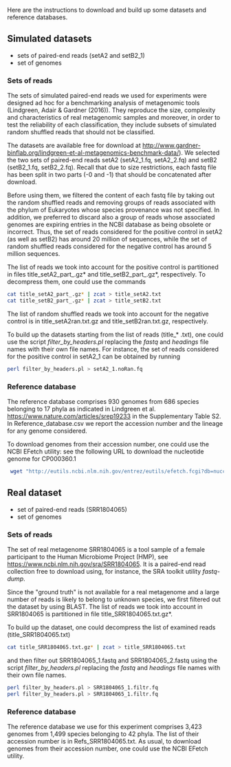 Here are the instructions to download and build up some datasets and reference databases.


## Simulated datasets

* sets of paired-end reads (setA2 and setB2_1)
* set of genomes 

### Sets of reads

The sets of simulated paired-end reads we used for experiments were designed ad hoc for a benchmarking analysis of metagenomic tools (Lindgreen, Adair & Gardner (2016)). They reproduce the size, complexity and characteristics of real metagenomic samples and moreover, in order to test the reliability of each classification, they include subsets of simulated random shuffled reads that should not be classified.

The datasets are available free for download at http://www.gardner-binflab.org/lindgreen-et-al-metagenomics-benchmark-data/). We selected the two sets of paired-end reads setA2 (setA2_1.fq, setA2_2.fq) and setB2 (setB2_1.fq, setB2_2.fq). Recall that due to size restrictions, each fastq file has been split in two parts (-0 and -1) that should be concatenated after download.

Before using them, we filtered the content of each fastq file by taking out the random shuffled reads and removing groups of reads associated with the phylum of Eukaryotes whose species provenance was not specified. In addition, we preferred to discard also a group of reads whose associated genomes are expiring entries in the NCBI database as being obsolete or incorrect. 
Thus, the set of reads considered for the positive control in setA2 (as well as setB2) has around 20 million of sequences, while the set of random shuffled reads considered for the negative control has around 5 million sequences. 

The list of reads we took into account for the positive control is partitioned in files title_setA2_part_.gz* and title_setB2_part_.gz*, respectively. To decompress them, one could use the commands

```sh
cat title_setA2_part_.gz* | zcat > title_setA2.txt
cat title_setB2_part_.gz* | zcat > title_setB2.txt
```

The list of random shuffled reads we took into account for the negative control is in title_setA2ran.txt.gz and title_setB2ran.txt.gz, respectively.

To build up the datasets starting from the list of reads (title_* .txt), one could use the script *filter_by_headers.pl* replacing the *fastq* and *headings* file names with their own file names. For instance, the set of reads considered for the positive control in setA2_1 can be obtained by running

```sh
perl filter_by_headers.pl > setA2_1.noRan.fq
```

### Reference database

The reference database comprises 930 genomes from 686 species belonging to 17 phyla as indicated in Lindgreen et al. https://www.nature.com/articles/srep19233 in the Supplementary Table S2. In Reference_database.csv we report the accession number and the lineage for any genome considered. 

To download genomes from their accession number, one could use the NCBI EFetch utility: see the following URL to download the nucleotide genome for CP000360.1
```sh
 wget "http://eutils.ncbi.nlm.nih.gov/entrez/eutils/efetch.fcgi?db=nuccore&id=CP000360.1&rettype=fasta&retmode=text"
 ```
 
## Real dataset

* set of paired-end reads (SRR1804065)
* set of genomes 


### Sets of reads

The set of real metagenome SRR1804065 is a tool sample of a female participant to the Human Microbiome Project (HMP), see https://www.ncbi.nlm.nih.gov/sra/SRR1804065. It is a paired-end read collection free to download using, for instance, the SRA toolkit utility *fastq-dump*.

Since the "ground truth" is not available for a real metagenome and a large number of reads is likely to belong to unknown species, we first filtered out the dataset by using BLAST.
The list of reads we took into account in SRR1804065 is partitioned in file title_SRR1804065.txt.gz*. 

To build up the dataset, one could decompress the list of examined reads (title_SRR1804065.txt)
```sh
cat title_SRR1804065.txt.gz* | zcat > title_SRR1804065.txt
 ```
and then filter out SRR1804065_1.fastq and SRR1804065_2.fastq using the script *filter_by_headers.pl* replacing the *fastq* and *headings* file names with their own file names.
```sh
perl filter_by_headers.pl > SRR1804065_1.filtr.fq
perl filter_by_headers.pl > SRR1804065_1.filtr.fq
 ```

### Reference database

The reference database we use for this experiment comprises 3,423 genomes from 1,499 species belonging to 42 phyla.
The list of their accession number is in Refs_SRR1804065.txt. As usual, to download genomes from their accession number, one could use the NCBI EFetch utility.
